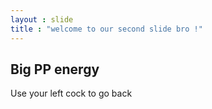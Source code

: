 ```yaml
---
layout : slide
title : "welcome to our second slide bro !"
---
```

Big PP energy
---
Use your left cock to go back
